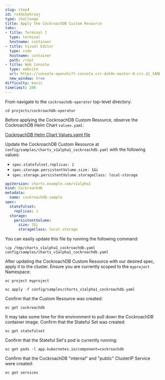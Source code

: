 ```yaml
---
slug: step4
id: rx4dx5ohrzwj
type: challenge
title: Apply the CockroachDB Custom Resource
tabs:
- title: Terminal 1
  type: terminal
  hostname: container
- title: Visual Editor
  type: code
  hostname: container
  path: /root
- title: Web Console
  type: website
  url: https://console-openshift-console.crc-dzk9v-master-0.crc.${_SANDBOX_ID}.instruqt.io
  new_window: true
difficulty: basic
timelimit: 200
---
```

From navigate to the `cockroachdb-operator` top-level directory:

```
cd projects/cockroachdb-operator
```

Before applying the CockroachDB Custom Resource, observe the CockroachDB Helm Chart `values.yaml`:

[CockroachDB Helm Chart Values.yaml file](https://github.com/helm/charts/blob/master/stable/cockroachdb/values.yaml)

Update the CockroachDB Custom Resource at `config/samples/charts_v1alpha1_cockroachdb.yaml` with the following values:

* `spec.statefulset.replicas: 1`
* `spec.storage.persistentVolume.size: 1Gi`
* `spec.storage.persistentVolume.storageClass: local-storage`

```yaml
apiVersion: charts.example.com/v1alpha1
kind: Cockroachdb
metadata:
  name: cockroachdb-sample
spec:
  statefulset:
    replicas: 1
  storage:
    persistentVolume:
      size: 1Gi
      storageClass: local-storage
```

You can easily update this file by running the following command:

```
\cp /tmp/charts_v1alpha1_cockroachdb.yaml config/samples/charts_v1alpha1_cockroachdb.yaml
```

After updating the CockroachDB Custom Resource with our desired spec, apply it to the cluster. Ensure you are currently scoped to the `myproject` Namespace:

```
oc project myproject
```


```
oc apply -f config/samples/charts_v1alpha1_cockroachdb.yaml
```

Confirm that the Custom Resource was created:

```
oc get cockroachdb
```

It may take some time for the environment to pull down the CockroachDB container image. Confirm that the Stateful Set was created:

```
oc get statefulset
```

Confirm that the Stateful Set's pod is currently running:

```
oc get pods -l app.kubernetes.io/component=cockroachdb
```

Confirm that the CockroachDB "internal" and "public" ClusterIP Service were created:

```
oc get services
```
